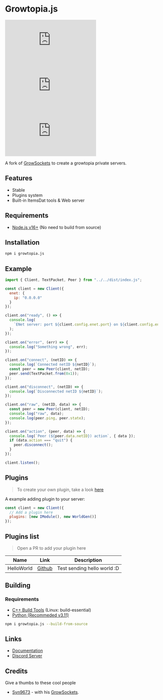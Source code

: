 # Growtopia.js

![Github Version](https://img.shields.io/github/package-json/v/jadlionhd/growtopia.js?style=flat-square)
![NPM Version](https://img.shields.io/npm/v/growtopia.js?style=flat-square)
![NPM Minified](https://img.shields.io/bundlephobia/min/growtopia.js?style=flat-square)

A fork of [GrowSockets](https://github.com/Pogtopia/GrowSockets) to create a growtopia private servers.

## Features

- Stable
- Plugins system
- Built-in ItemsDat tools & Web server

## Requirements

- [Node.js v16+](https://nodejs.org/en) (No need to build from source)

## Installation

```sh
npm i growtopia.js
```

## Example

```js
import { Client, TextPacket, Peer } from "../../dist/index.js";

const client = new Client({
  enet: {
    ip: "0.0.0.0"
  }
});

client.on("ready", () => {
  console.log(
    `ENet server: port ${client.config.enet.port} on ${client.config.enet.ip}\nHttps server: port ${client.config.https.port} on ${client.config.https.ip}`
  );
});

client.on("error", (err) => {
  console.log("Something wrong", err);
});

client.on("connect", (netID) => {
  console.log(`Connected netID ${netID}`);
  const peer = new Peer(client, netID);
  peer.send(TextPacket.from(0x1));
});

client.on("disconnect", (netID) => {
  console.log(`Disconnected netID ${netID}`);
});

client.on("raw", (netID, data) => {
  const peer = new Peer(client, netID);
  console.log("raw", data);
  console.log(peer.ping, peer.state);
});

client.on("action", (peer, data) => {
  console.log(`Peer (${peer.data.netID}) action`, { data });
  if (data.action === "quit") {
    peer.disconnect();
  }
});

client.listen();
```

## Plugins

> To create your own plugin, take a look [here](https://github.com/JadlionHD/growtopia.js/tree/main/test/module-system)

A example adding plugin to your server:

```js
const client = new Client({
  // Add a plugin here
  plugins: [new IModule(), new WorldGen()]
});
```

## Plugins list

> Open a PR to add your plugin here

| Name       | Link                                                                             | Description                 |
| ---------- | -------------------------------------------------------------------------------- | --------------------------- |
| HelloWorld | [Github](https://github.com/JadlionHD/growtopia.js/tree/main/test/module-system) | Test sending hello world :D |

## Building

### Requirements

- [C++ Build Tools](https://visualstudio.microsoft.com/vs/features/cplusplus/) (Linux: build-essential)
- [Python (Recommeded v3.11)](https://www.python.org/downloads/)

```sh
npm i growtopia.js --build-from-source
```

## Links

- [Documentation](https://jadlionhd.github.io/growtopia.js/)
- [Discord Server](https://discord.gg/sGrxfKZY5t)

## Credits

Give a thumbs to these cool people

- [Syn9673](https://github.com/Syn9673) - with his [GrowSockets](https://github.com/Pogtopia/GrowSockets).
